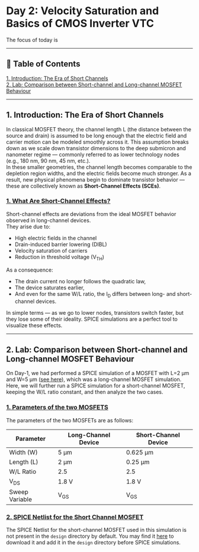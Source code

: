 # Day 2: Velocity Saturation and Basics of CMOS Inverter VTC
 
The focus of today is

---

## 📜 Table of Contents
[1. Introduction: The Era of Short Channels](#1-introduction-the-era-of-short-channels)<br>
[2. Lab: Comparison between Short-channel and Long-channel MOSFET Behaviour](#2-lab-comparison-between-short-channel-and-long-channel-mosfet-behaviour)<br>

---

## 1. Introduction: The Era of Short Channels
In classical MOSFET theory, the channel length L (the distance between the source and drain) is assumed to be long enough that the electric field and carrier motion can be modeled smoothly across it. This assumption breaks down as we scale down transistor dimensions to the deep submicron and nanometer regime — commonly referred to as lower technology nodes (e.g., 180 nm, 90 nm, 45 nm, etc.).<br>
In these smaller geometries, the channel length becomes comparable to the depletion region widths, and the electric fields become much stronger. As a result, new physical phenomena begin to dominate transistor behavior — these are collectively known as **Short-Channel Effects (SCEs)**.

### <ins>1. What Are Short-Channel Effects?</ins>
Short-channel effects are deviations from the ideal MOSFET behavior observed in long-channel devices.<br>
They arise due to:
- High electric fields in the channel
- Drain-induced barrier lowering (DIBL)
- Velocity saturation of carriers
- Reduction in threshold voltage (V<sub>TH</sub>)

As a consequence:
- The drain current no longer follows the quadratic law,
- The device saturates earlier,
- And even for the same W/L ratio, the I<sub>D</sub> differs between long- and short-channel devices.

In simple terms — as we go to lower nodes, transistors switch faster, but they lose some of their ideality. SPICE simulations are a perfect tool to visualize these effects.

---

## 2. Lab: Comparison between Short-channel and Long-channel MOSFET Behaviour
On Day-1, we had performed a SPICE simulation of a MOSFET with L=2 µm and W=5 µm ([see here](https://github.com/BitopanBaishya/RISC-V-SoC-Tapeout-Program-2025---Week-4/blob/main/Day%201/README.md#3-lab-1---nmos-idvgs-spice-simulation)), which was a long-channel MOSFET simulation. Here, we will further run a SPICE simulation for a short-channel MOSFET, keeping the W/L ratio constant, and then analyze the two cases. 

### <ins>1. Parameters of the two MOSFETS</ins>
The parameters of the two MOSFETs are as follows:

| Parameter | Long-Channel Device | Short-Channel Device |
|----------|----------|----------|
| Width (W) | 5 µm | 0.625 µm |
| Length (L) | 2 µm | 0.25 µm |
| W/L Ratio | 2.5 | 2.5 |
| V<sub>DS</sub> | 1.8 V | 1.8 V |
| Sweep Variable | V<sub>GS</sub> | V<sub>GS</sub> |

### <ins>2. SPICE Netlist for the Short Channel MOSFET</ins>
The SPICE Netlist for the short-channel MOSFET used in this simulation is not present in the `design` directory by default. You may find it [here](https://github.com/BitopanBaishya/RISC-V-SoC-Tapeout-Program-2025---Week-4/blob/73d8ccd61b456750df6772c754da6be42f90a34a/Day%202/SPICE%20Netlists/day2_nfet_idvds_L025_W0625.spice) to download it and add it in the `design` directory before SPICE simulations.




















